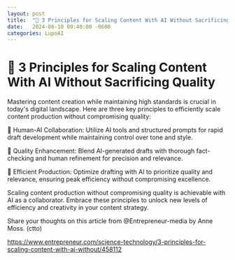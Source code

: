 ```yaml
---
layout: post
title:  "🚀 3 Principles for Scaling Content With AI Without Sacrificing Quality"
date:   2024-06-10 09:40:00 -0600
categories: LupoAI
---
```


# 🚀 3 Principles for Scaling Content With AI Without Sacrificing Quality


Mastering content creation while maintaining high standards is crucial in today's digital landscape. Here are three key principles to efficiently scale content production without compromising quality:

🎯 Human-AI Collaboration: Utilize AI tools and structured prompts for rapid draft development while maintaining control over tone and style.

🎯 Quality Enhancement: Blend AI-generated drafts with thorough fact-checking and human refinement for precision and relevance.

🎯 Efficient Production: Optimize drafting with AI to prioritize quality and relevance, ensuring peak efficiency without compromising excellence.

Scaling content production without compromising quality is achievable with AI as a collaborator. Embrace these principles to unlock new levels of efficiency and creativity in your content strategy.

Share your thoughts on this article from @Entrepreneur-media by Anne Moss. (ctto)

https://www.entrepreneur.com/science-technology/3-principles-for-scaling-content-with-ai-without/458112